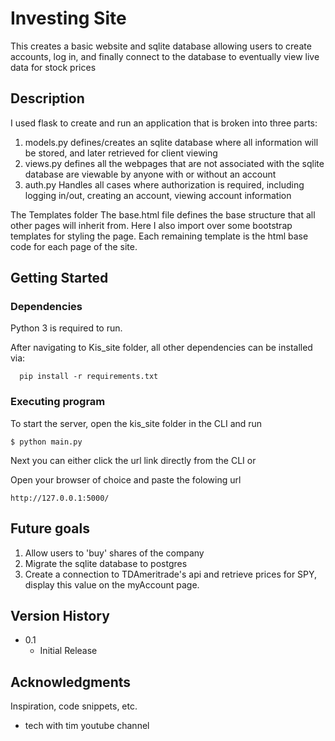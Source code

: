 # Investing Site

This creates a basic website and sqlite database allowing users to create accounts, log in, and finally connect to the database to eventually view live data for stock prices

## Description

I used flask to create and run an application that is broken into three parts:
1) models.py defines/creates an sqlite database where all information will be stored, and later retrieved for client viewing
2) views.py defines all the webpages that are not associated with the sqlite database are viewable by anyone with or without an account
3) auth.py Handles all cases where authorization is required, including logging in/out, creating an account, viewing account information

The Templates folder
The base.html file defines the base structure that all other pages will inherit from. Here I also import over some bootstrap templates for styling the page.
Each remaining template is the html base code for each page of the site.

## Getting Started

### Dependencies

Python 3 is required to run. 

After navigating to Kis_site folder, all other dependencies can be installed via:
```
  pip install -r requirements.txt
```


### Executing program

To start the server, open the kis_site folder in the CLI and run

```
$ python main.py
```

Next you can either click the url link directly from the CLI or

Open your browser of choice and paste the folowing url
```
http://127.0.0.1:5000/
```

## Future goals

1) Allow users to 'buy' shares of the company
2) Migrate the sqlite database to postgres
3) Create a connection to TDAmeritrade's api and retrieve prices for SPY, display this value on the myAccount page.


## Version History

* 0.1
    * Initial Release


## Acknowledgments

Inspiration, code snippets, etc.
* tech with tim youtube channel
